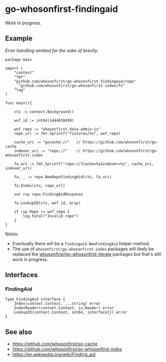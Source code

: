 # go-whosonfirst-findingaid

Work in progress.

## Example

_Error handling omitted for the sake of brevity._

```
package main

import (
	"context"
	"fmt"
	"github.com/whosonfirst/go-whosonfirst-findingaid/repo"
	_ "github.com/whosonfirst/go-whosonfirst-index/fs"	
	"log"
)

func main(){

	ctx := context.Background()
	
	wof_id := int64(1444838459)

	wof_repo := "whosonfirst-data-admin-is"	
	repo_url := fmt.Sprintf("fixtures/%s", wof_repo)
	
	cache_uri := "gocache://"	// https://github.com/whosonfirst/go-cache
	indexer_uri := "repo://"	// https://github.com/whosonfirst/go-whosonfirst-index
	
	fa_uri := fmt.Sprintf("repo://?cache=%s&indexer=%s", cache_uri, indexer_uri)
	
	fa, _ := repo.NewRepoFindingAid(ctx, fa_uri)

	fa.Index(ctx, repo_url)

	var rsp repo.FindingAidResponse
	
	fa.LookupID(ctx, wof_id, &rsp)

	if rsp.Repo != wof_repo {
		log.Fatal("Invalid repo")
	}
}
```

Notes:

* Eventually there will be a `findingaid.NewFindingAid` helper method.
* The use of `whosonfirst/go-whosonfirst-index` packages will likely be replaced the [whosonfirst/go-whosonfirst-iterate](https://github.com/whosonfirst/go-whosonfirst-iterate) packages but that's still work in progress.

## Interfaces

### FindingAid

```
type FindingAid interface {
	Index(context.Context, ...string) error
	IndexReader(context.Context, io.Reader) error
	LookupID(context.Context, int64, interface{}) error
}
```

## See also

* https://github.com/whosonfirst/go-cache
* https://github.com/whosonfirst/go-whosonfirst-index
* https://en.wikipedia.org/wiki/Finding_aid